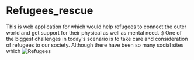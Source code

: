 # Refugees_rescue
This is web application for which would help refugees to connect the outer world and get support for their physical as well as mental need. :)
  One of the biggest challenges in today's scenario is to take care and consideration of refugees to our society. Although there have been so many social sites which 
  ![Refugees](Refugees_rescue/refugee-getty.jpg)
